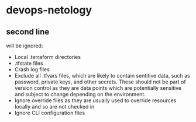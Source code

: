 # devops-netology
## second line

will be ignored:
- Local .terraform directories
- .tfstate files
- Crash log files
- Exclude all .tfvars files, which are likely to contain sentitive data, such as password, private keys, and other secrets. These should not be part of version control as they are data points which are potentially sensitive and subject to change depending on the environment.
- Ignore override files as they are usually used to override resources locally and so are not checked in
- Ignore CLI configuration files

